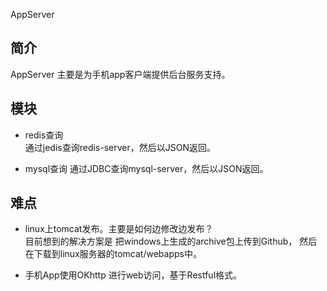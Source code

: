 AppServer

## 简介
AppServer 主要是为手机app客户端提供后台服务支持。

## 模块

- redis查询  
通过jedis查询redis-server，然后以JSON返回。

- mysql查询
通过JDBC查询mysql-server，然后以JSON返回。

## 难点

- linux上tomcat发布。主要是如何边修改边发布？  
目前想到的解决方案是 把windows上生成的archive包上传到Github，
然后在下载到linux服务器的tomcat/webapps中。

- 手机App使用OKhttp 进行web访问，基于Restful格式。